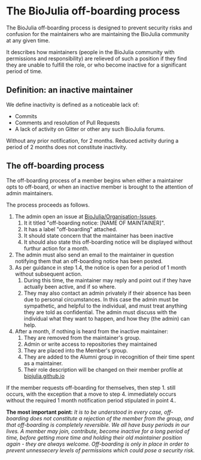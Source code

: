 # The BioJulia off-boarding process

The BioJulia off-boarding process is designed to prevent security risks and
confusion for the maintainers who are maintaining the BioJulia community at any
given time.

It describes how maintainers (people in the BioJulia community with
permissions and responsibility) are relieved of such a position if they find
they are unable to fulfill the role, or who become inactive for a significant
period of time.

## Definition: an inactive maintainer

We define inactivity is defined as a noticeable lack of:

* Commits
* Comments and resolution of Pull Requests
* A lack of activity on Gitter or other any such BioJulia forums.

Without any prior notification, for 2 months.
Reduced activity during a period of 2 months does not constitute inactivity.

## The off-boarding process

The off-boarding process of a member begins when either a maintainer opts to
off-board, or when an inactive member is brought to the attention of admin
maintainers.

The process proceeds as follows.

1. The admin open an issue at [BioJulia/Organisation-Issues](https://github.com/BioJulia/Organisation-Issues).
   1. It it titled "off-boarding notice: [NAME OF MAINTAINER]".
   2. It has a label "off-boarding" attached.
   3. It should state concern that the maintainer has been inactive
   4. It should also state this off-boarding notice will be displayed without furthur action for a month.
2. The admin must also send an email to the maintainer in question notifying them that an off-boarding notice has been posted.
3. As per guidance in step 1.4, the notice is open for a period of 1 month without subsequent action.
   1. During this time, the maintainer may reply and point out if they have actually been active, and if so where.
   2. They may also contact an admin privately if their absence has been due
      to personal circumstances. In this case the admin must be sympathetic, and helpful to the individual, and must treat anything they are told as confidential. The admin must discuss with the individual what they want to happen, and how they (the admin) can help.  
4. After a month, if nothing is heard from the inactive maintainer:
   1. They are removed from the maintainer's group.
   2. Admin or write access to repositories they maintained
   3. They are placed into the Member's group.
   4. They are added to the Alumni group in recognition of their time spent as a maintainer.
   5. Their role description will be changed on their member profile at [biojulia.github.io](biojulia.github.io)

If the member requests off-boarding for themselves, then step 1. still occurs,
with the exception that a move to step 4. immediately occurs without the
required 1 month notification period stipulated in point 4..

**The most important point:** _It is to be understood in every case, off-boarding does not constitute a rejection of the member from the group, and that off-boarding is completely reversible.
We all have busy periods in our lives. A member may join, contribute, become inactive for a long period of time, before getting more time and holding their old maintainer position again - they are always welcome.
Off-boarding is only in place in order to prevent unnessecery levels of permissions which could pose a security risk._
